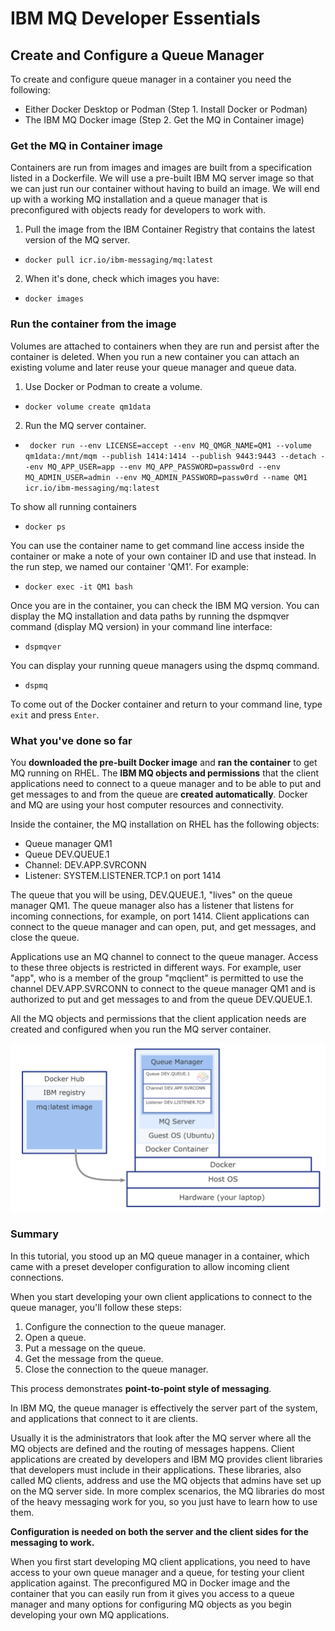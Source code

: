 # IBM MQ Developer Essentials
## Create and Configure a Queue Manager
To create and configure queue manager in a container you need the following:
- Either Docker Desktop or Podman (Step 1. Install Docker or Podman)
- The IBM MQ Docker image (Step 2. Get the MQ in Container image)

### Get the MQ in Container image
Containers are run from images and images are built from a specification listed in a Dockerfile. We will use a pre-built IBM MQ server image so that we can just run our container without having to build an image. We will end up with a working MQ installation and a queue manager that is preconfigured with objects ready for developers to work with.

1. Pull the image from the IBM Container Registry that contains the latest version of the MQ server.
 - ```docker pull icr.io/ibm-messaging/mq:latest```

2. When it's done, check which images you have:
 - ```docker images```

### Run the container from the image
Volumes are attached to containers when they are run and persist after the container is deleted. When you run a new container you can attach an existing volume and later reuse your queue manager and queue data.

1. Use Docker or Podman to create a volume.
 - ```docker volume create qm1data```

2. Run the MQ server container.

 - ``` docker run --env LICENSE=accept --env MQ_QMGR_NAME=QM1 --volume qm1data:/mnt/mqm --publish 1414:1414 --publish 9443:9443 --detach --env MQ_APP_USER=app --env MQ_APP_PASSWORD=passw0rd --env MQ_ADMIN_USER=admin --env MQ_ADMIN_PASSWORD=passw0rd --name QM1 icr.io/ibm-messaging/mq:latest```


To show all running containers
 - ```docker ps```

You can use the container name to get command line access inside the container or make a note of your own container ID and use that instead. In the run step, we named our container 'QM1'. For example:
 - ```docker exec -it QM1 bash```

 Once you are in the container, you can check the IBM MQ version. You can display the MQ installation and data paths by running the dspmqver command (display MQ version) in your command line interface:
  - ```dspmqver```

You can display your running queue managers using the dspmq command.
 - ```dspmq```

 To come out of the Docker container and return to your command line, type ```exit``` and press ```Enter```.

 ### What you've done so far
You **downloaded the pre-built Docker image** and **ran the container** to get MQ running on RHEL. The **IBM MQ objects and permissions** that the client applications need to connect to a queue manager and to be able to put and get messages to and from the queue are **created automatically**. Docker and MQ are using your host computer resources and connectivity.

Inside the container, the MQ installation on RHEL has the following objects:
- Queue manager QM1
- Queue DEV.QUEUE.1
- Channel: DEV.APP.SVRCONN
- Listener: SYSTEM.LISTENER.TCP.1 on port 1414

The queue that you will be using, DEV.QUEUE.1, "lives" on the queue manager QM1. The queue manager also has a listener that listens for incoming connections, for example, on port 1414. Client applications can connect to the queue manager and can open, put, and get messages, and close the queue.

Applications use an MQ channel to connect to the queue manager. Access to these three objects is restricted in different ways. For example, user "app", who is a member of the group "mqclient" is permitted to use the channel DEV.APP.SVRCONN to connect to the queue manager QM1 and is authorized to put and get messages to and from the queue DEV.QUEUE.1.

All the MQ objects and permissions that the client application needs are created and configured when you run the MQ server container.

![alt text](image.png)

### Summary
In this tutorial, you stood up an MQ queue manager in a container, which came with a preset developer configuration to allow incoming client connections.

When you start developing your own client applications to connect to the queue manager, you'll follow these steps:
1. Configure the connection to the queue manager.
2. Open a queue.
3. Put a message on the queue.
4. Get the message from the queue.
5. Close the connection to the queue manager.

This process demonstrates **point-to-point style of messaging**.

In IBM MQ, the queue manager is effectively the server part of the system, and applications that connect to it are clients.

Usually it is the administrators that look after the MQ server where all the MQ objects are defined and the routing of messages happens. Client applications are created by developers and IBM MQ provides client libraries that developers must include in their applications. These libraries, also called MQ clients, address and use the MQ objects that admins have set up on the MQ server side. In more complex scenarios, the MQ libraries do most of the heavy messaging work for you, so you just have to learn how to use them.

**Configuration is needed on both the server and the client sides for the messaging to work.**

When you first start developing MQ client applications, you need to have access to your own queue manager and a queue, for testing your client application against. The preconfigured MQ in Docker image and the container that you can easily run from it gives you access to a queue manager and many options for configuring MQ objects as you begin developing your own MQ applications.